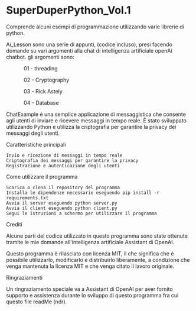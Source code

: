 
# SuperDuperPython_Vol.1

Comprende alcuni esempi di programmazione utilizzando varie librerie di python.

Ai_Lesson sono una serie di appunti, (codice incluso), presi facendo domande su vari argomenti alla chat di intelligenza artificiale openAi chatbot.
gli argomenti sono:
<ul>
  <ol>01 - threading</ol>
  <ol>02 - Cryptography</ol>
  <ol>03 - Rick Astely</ol>
  <ol>04 - Database</ol>
</ul>
  
ChatExample è una semplice applicazione di messaggistica che consente agli utenti di inviare e ricevere messaggi in tempo reale. 
È stato sviluppato utilizzando Python e utilizza la criptografia per garantire la privacy dei messaggi degli utenti.

Caratteristiche principali

    Invio e ricezione di messaggi in tempo reale
    Criptografia dei messaggi per garantire la privacy
    Registrazione e autenticazione degli utenti

Come utilizzare il programma

    Scarica o clona il repository del programma
    Installa le dipendenze necessarie eseguendo pip install -r requirements.txt
    Avvia il server eseguendo python server.py
    Avvia il client eseguendo python client.py
    Segui le istruzioni a schermo per utilizzare il programma

Crediti

Alcune parti del codice utilizzato in questo programma sono state ottenute tramite le mie domande all'intelligenza artificiale Assistant di OpenAI.

Questo programma è rilasciato con licenza MIT, il che significa che è possibile utilizzarlo, modificarlo e distribuirlo liberamente, 
a condizione che venga mantenuta la licenza MIT e che venga citato il lavoro originale.


Ringraziamenti

Un ringraziamento speciale va a Assistant di OpenAI per aver fornito supporto e assistenza durante lo sviluppo di questo programma fra cui questo file readMe (ndr).
